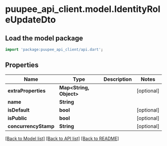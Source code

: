 # puupee_api_client.model.IdentityRoleUpdateDto

## Load the model package
```dart
import 'package:puupee_api_client/api.dart';
```

## Properties
Name | Type | Description | Notes
------------ | ------------- | ------------- | -------------
**extraProperties** | **Map&lt;String, Object&gt;** |  | [optional] 
**name** | **String** |  | 
**isDefault** | **bool** |  | [optional] 
**isPublic** | **bool** |  | [optional] 
**concurrencyStamp** | **String** |  | [optional] 

[[Back to Model list]](../README.md#documentation-for-models) [[Back to API list]](../README.md#documentation-for-api-endpoints) [[Back to README]](../README.md)


